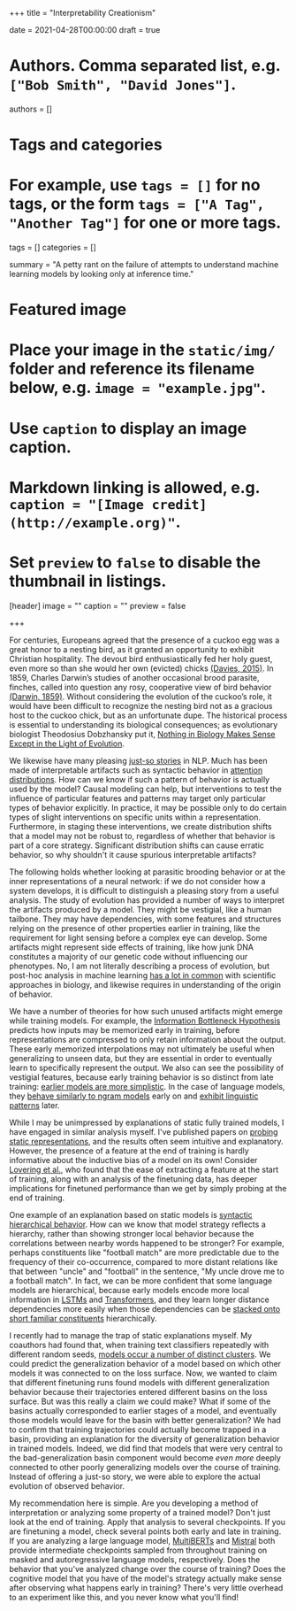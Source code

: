 +++
title = "Interpretability Creationism"

date = 2021-04-28T00:00:00
draft = true

# Authors. Comma separated list, e.g. `["Bob Smith", "David Jones"]`.
authors = []

# Tags and categories
# For example, use `tags = []` for no tags, or the form `tags = ["A Tag", "Another Tag"]` for one or more tags.
tags = []
categories = []

summary = "A petty rant on the failure of attempts to understand machine learning models by looking only at inference time."

# Featured image
# Place your image in the `static/img/` folder and reference its filename below, e.g. `image = "example.jpg"`.
# Use `caption` to display an image caption.
#   Markdown linking is allowed, e.g. `caption = "[Image credit](http://example.org)"`.
# Set `preview` to `false` to disable the thumbnail in listings.
[header]
image = ""
caption = ""
preview = false

+++


For centuries, Europeans agreed that the presence of a cuckoo egg was a great honor to a nesting bird, as it granted an opportunity to exhibit Christian hospitality. The devout bird enthusiastically fed her holy guest, even more so than she would her own (evicted) chicks [(Davies, 2015)](https://app.thestorygraph.com/books/37ed3b62-8a3a-448b-9e37-cd5e5f51c640). In 1859, Charles Darwin’s studies of another occasional brood parasite, finches, called into question any rosy, cooperative view of bird behavior [(Darwin, 1859)](https://app.thestorygraph.com/books/44185106-8198-42ef-bacf-8a9bf691e654). Without considering the evolution of the cuckoo’s role, it would have been difficult to recognize the nesting bird not as a gracious host to the cuckoo chick, but as an unfortunate dupe. The historical process is essential to understanding its biological consequences; as evolutionary biologist Theodosius Dobzhansky put it, [Nothing in Biology Makes Sense Except in the Light of Evolution](https://en.wikipedia.org/wiki/Nothing_in_Biology_Makes_Sense_Except_in_the_Light_of_Evolution#cite_note-Dobz_Nothing-1).

We likewise have many pleasing [just-so stories](https://en.wikipedia.org/wiki/Just-so_story) in NLP. Much has been made of interpretable artifacts such as syntactic behavior in [attention distributions](https://aclanthology.org/2022.acl-long.269.pdf). How can we know if such a pattern of behavior is actually used by the model?
Causal modeling can help, but interventions to test the influence of particular features and patterns may target only particular types of behavior explicitly. In practice, it may be possible only to do certain types of slight interventions on specific units within a representation. Furthermore, in staging these interventions, we create distribution shifts that a model may not be robust to, regardless of whether that behavior is part of a core strategy. Significant distribution shifts can cause erratic behavior, so why shouldn't it cause spurious interpretable artifacts?

The following holds whether looking at parasitic brooding behavior or at the inner representations of a neural network: if we do not consider how a system develops, it is difficult to distinguish a pleasing story from a useful analysis.
The study of evolution has provided a number of ways to interpret the artifacts produced by a model. They might be vestigial, like a human tailbone. They may have dependencies, with some features and structures relying on the presence of other properties earlier in training, like the requirement for light sensing before a complex eye can develop. Some artifacts might represent side effects of training, like how junk DNA constitutes a majority of our genetic code without influencing our phenotypes. No, I am not literally describing a process of evolution, but post-hoc analysis in machine learning [has a lot in common](https://twitter.com/ch402/status/1533164918886703104) with scientific approaches in biology, and likewise requires in understanding of the origin of behavior.

We have a number of theories for how such unused artifacts might emerge while training models. For example, the [Information Bottleneck Hypothesis](https://arxiv.org/abs/1703.00810) predicts how inputs may be memorized early in training, before representations are compressed to only retain information about the output. These early memorized interpolations may not ultimately be useful when generalizing to unseen data, but they are essential in order to eventually learn to specifically represent the output. We also can see the possibility of vestigial features, because early training behavior is so distinct from late training: [earlier models are more simplistic](http://arxiv.org/abs/1905.11604). In the case of language models, they [behave similarly to ngram models](http://arxiv.org/abs/2109.06096) early on and [exhibit linguistic patterns](https://www.aclweb.org/anthology/2020.emnlp-main.16) later.

While I may be unimpressed by explanations of static fully trained models, I have engaged in similar analysis myself. I've published papers on [probing static representations](https://arxiv.org/pdf/2010.02180.pdf), and the results often seem intuitive and explanatory. However, the presence of a feature at the end of training is hardly informative about the inductive bias of a model on its own! Consider [Lovering et al.](https://openreview.net/forum?id=mNtmhaDkAr), who found that the ease of extracting a feature at the start of training, along with an analysis of the finetuning data, has deeper implications for finetuned performance than we get by simply probing at the end of training.

One example of an explanation based on static models is [syntactic hierarchical behavior](https://nlp.stanford.edu/pubs/hewitt2019structural.pdf). How can we know that model strategy reflects a hierarchy, rather than showing stronger local behavior because the correlations between nearby words happened to be stronger? For example, perhaps constituents like "football match" are more predictable due to the frequency of their co-occurrence, compared to more distant relations like that between "uncle" and "football" in the sentence, "My uncle drove me to a football match". In fact, we can be more confident that some language models are hierarchical, because early models encode more local information in [LSTMs](https://arxiv.org/abs/1811.00225) and [Transformers](https://transformer-circuits.pub/2022/in-context-learning-and-induction-heads/index.html#argument-phase-change), and they learn longer distance dependencies more easily when those dependencies can be [stacked onto short familiar constituents](https://arxiv.org/abs/2010.04650) hierarchically.

I recently had to manage the trap of static explanations myself. My coauthors had found that, when training text classifiers repeatedly with different random seeds, [models occur a number of distinct clusters](https://arxiv.org/abs/2205.12411). We could predict the generalization behavior of a model based on which other models it was connected to on the loss surface. Now, we wanted to claim that different finetuning runs found models with different generalization behavior because their trajectories entered different basins on the loss surface. But was this really a claim we could make? What if some of the basins actually corresponded to earlier stages of a model, and eventually those models would leave for the basin with better generalization? We had to confirm that training trajectories could actually become trapped in a basin, providing an explanation for the diversity of generalization behavior in trained models. Indeed, we did find that models that were very central to the bad-generalization basin component would become *even more* deeply connected to other poorly generalizing models over the course of training. Instead of offering a just-so story, we were able to explore the actual evolution of observed behavior.

My recommendation here is simple. Are you developing a method of interpretation or analyzing some property of a trained model? Don't just look at the end of training. Apply that analysis to several checkpoints. If you are finetuning a model, check several points both early and late in training. If you are analyzing a large language model, [MultiBERTs](https://arxiv.org/abs/2106.16163) and [Mistral](https://nlp.stanford.edu/mistral/getting_started/download.html) both provide intermediate checkpoints sampled from throughout training on masked and autoregressive language models, respectively. Does the behavior that you've analyzed change over the course of training? Does the cognitive model that you have of the model's strategy actually make sense after observing what happens early in training? There's very little overhead to an experiment like this, and you never know what you'll find!
